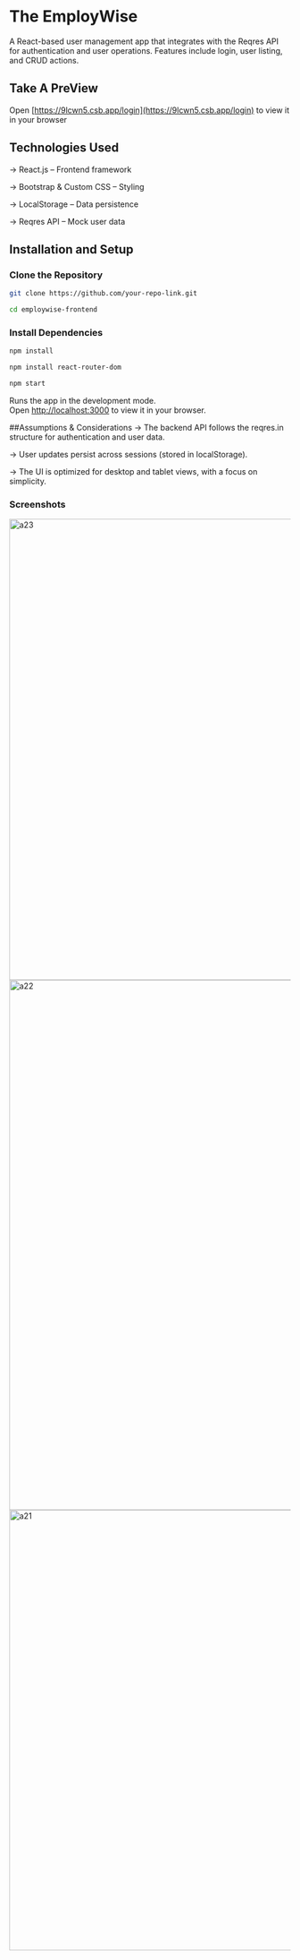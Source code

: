 # The EmployWise

A React-based user management app that integrates with the Reqres API for authentication and user operations. Features include login, user listing, and CRUD actions.

## Take A PreView
Open [https://9lcwn5.csb.app/login](https://9lcwn5.csb.app/login) to view it in your browser

## Technologies Used
-> React.js – Frontend framework

-> Bootstrap & Custom CSS – Styling

-> LocalStorage – Data persistence

-> Reqres API – Mock user data



## Installation and Setup

### Clone the Repository

 ```bash
git clone https://github.com/your-repo-link.git
```
 ```bash
cd employwise-frontend
``` 


###  Install Dependencies

```bash
npm install 
```

```bash
npm install react-router-dom
```

```bash
npm start
```

Runs the app in the development mode.\
Open [http://localhost:3000](http://localhost:3000) to view it in your browser.


##Assumptions & Considerations
-> The backend API follows the reqres.in structure for authentication and user data.

-> User updates persist across sessions (stored in localStorage).

-> The UI is optimized for desktop and tablet views, with a focus on simplicity.



### Screenshots

<img width="824" alt="a23" src="https://github.com/user-attachments/assets/2d6b3f1a-b5f1-4ec6-8b23-432ccd8a14fa" />

<img width="947" alt="a22" src="https://github.com/user-attachments/assets/58cdffc0-0628-4179-a211-305d916849e8" />

<img width="787" alt="a21" src="https://github.com/user-attachments/assets/3e5c9537-4056-4e19-8f7e-0fe1a5f24a4f" />





